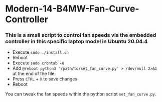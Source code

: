 # Modern-14-B4MW-Fan-Curve-Controller

### This is a small script to control fan speeds via the embedded controller in this specific laptop model in Ubuntu 20.04.4

* Execute `sudo ./install.sh` 
* Reboot
* Execute `sudo crontab -e`
* Add `@reboot python3 '/path/to/set_fan_curve.py' > /dev/null 2>&1
` at the end of the file
* Press `CTRL` + `X` to save changes
* Reboot

You can tweak the fan speeds within the python script `set_fan_curve.py`.
